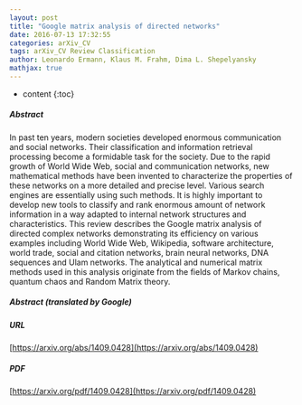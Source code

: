 ```yaml
---
layout: post
title: "Google matrix analysis of directed networks"
date: 2016-07-13 17:32:55
categories: arXiv_CV
tags: arXiv_CV Review Classification
author: Leonardo Ermann, Klaus M. Frahm, Dima L. Shepelyansky
mathjax: true
---
```


* content
{:toc}

##### Abstract
In past ten years, modern societies developed enormous communication and social networks. Their classification and information retrieval processing become a formidable task for the society. Due to the rapid growth of World Wide Web, social and communication networks, new mathematical methods have been invented to characterize the properties of these networks on a more detailed and precise level. Various search engines are essentially using such methods. It is highly important to develop new tools to classify and rank enormous amount of network information in a way adapted to internal network structures and characteristics. This review describes the Google matrix analysis of directed complex networks demonstrating its efficiency on various examples including World Wide Web, Wikipedia, software architecture, world trade, social and citation networks, brain neural networks, DNA sequences and Ulam networks. The analytical and numerical matrix methods used in this analysis originate from the fields of Markov chains, quantum chaos and Random Matrix theory.

##### Abstract (translated by Google)


##### URL
[https://arxiv.org/abs/1409.0428](https://arxiv.org/abs/1409.0428)

##### PDF
[https://arxiv.org/pdf/1409.0428](https://arxiv.org/pdf/1409.0428)

